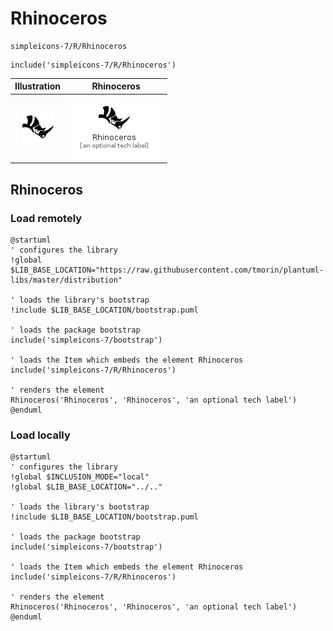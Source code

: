 # Rhinoceros


```text
simpleicons-7/R/Rhinoceros
```

```text
include('simpleicons-7/R/Rhinoceros')
```



| Illustration | Rhinoceros |
| :---: | :---: |
| ![illustration for Illustration](../../simpleicons-7/R/Rhinoceros.png) | ![illustration for Rhinoceros](../../simpleicons-7/R/Rhinoceros.Local.png) |




## Rhinoceros

### Load remotely
```plantuml
@startuml
' configures the library
!global $LIB_BASE_LOCATION="https://raw.githubusercontent.com/tmorin/plantuml-libs/master/distribution"

' loads the library's bootstrap
!include $LIB_BASE_LOCATION/bootstrap.puml

' loads the package bootstrap
include('simpleicons-7/bootstrap')

' loads the Item which embeds the element Rhinoceros
include('simpleicons-7/R/Rhinoceros')

' renders the element
Rhinoceros('Rhinoceros', 'Rhinoceros', 'an optional tech label')
@enduml
```

### Load locally
```plantuml
@startuml
' configures the library
!global $INCLUSION_MODE="local"
!global $LIB_BASE_LOCATION="../.."

' loads the library's bootstrap
!include $LIB_BASE_LOCATION/bootstrap.puml

' loads the package bootstrap
include('simpleicons-7/bootstrap')

' loads the Item which embeds the element Rhinoceros
include('simpleicons-7/R/Rhinoceros')

' renders the element
Rhinoceros('Rhinoceros', 'Rhinoceros', 'an optional tech label')
@enduml
```

